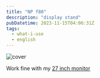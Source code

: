 ```yaml
---
title: "NP f80"
description: "display stand"
pubDatetime: 2023-11-15T04:06:31Z
tags:
  - what-i-use
  - english
---
```


![cover](@assets/images/nb-f80.avif)

Work fine with my [27 inch monitor](/posts/asus-vy279he)
